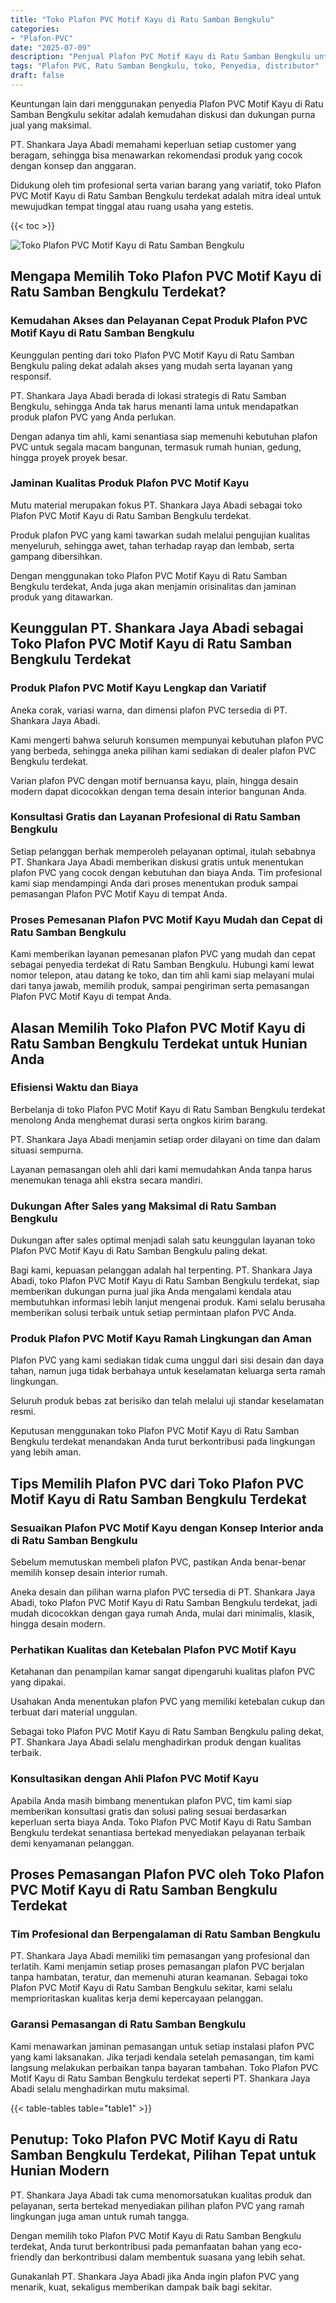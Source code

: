 ```yaml
---
title: "Toko Plafon PVC Motif Kayu di Ratu Samban Bengkulu"
categories: 
- "Plafon-PVC"
date: "2025-07-09"
description: "Penjual Plafon PVC Motif Kayu di Ratu Samban Bengkulu untuk hunian, perkantoran, dan gerai. Plafon berkualitas, variasi motif, warna menarik, dengan servis pemasangan ditangani oleh tim profesional serta kepastian resmi!|Layanan penjualan Plafon PVC Motif Kayu di Ratu Samban Bengkulu bagi kebutuhan rumah, office, maupun ritel, dengan produk unggulan dan instalasi oleh tim ahli serta kepastian resmi.|Alternatif Plafon PVC Motif Kayu di Ratu Samban Bengkulu yang terpercaya untuk tempat tinggal, perkantoran, dan ritel, dengan produk unggulan dan pemasangan dikerjakan oleh tim berpengalaman serta kepastian resmi.|Penyediaan Plafon PVC Motif Kayu di Ratu Samban Bengkulu untuk hunian, perkantoran, serta ritel, dengan material unggulan dan instalasi dikerjakan oleh teknisi berpengalaman, lengkap dengan garansi resmi.}"
tags: "Plafon PVC, Ratu Samban Bengkulu, toko, Penyedia, distributor"
draft: false
---
```


Keuntungan lain dari menggunakan penyedia Plafon PVC Motif Kayu di Ratu Samban Bengkulu sekitar adalah kemudahan diskusi dan dukungan purna jual yang maksimal.

PT. Shankara Jaya Abadi memahami keperluan setiap customer yang beragam, sehingga bisa menawarkan rekomendasi produk yang cocok dengan konsep dan anggaran.

Didukung oleh tim profesional serta varian barang yang variatif, toko Plafon PVC Motif Kayu di Ratu Samban Bengkulu terdekat adalah mitra ideal untuk mewujudkan tempat tinggal atau ruang usaha yang estetis.

{{< toc >}}

![Toko Plafon PVC Motif Kayu di Ratu Samban Bengkulu](/images/Plafon-PVC/Toko-Plafon-PVC-Motif-Kayu-di-Ratu-Samban-Bengkulu.png)


## Mengapa Memilih Toko Plafon PVC Motif Kayu di Ratu Samban Bengkulu Terdekat?

### Kemudahan Akses dan Pelayanan Cepat Produk Plafon PVC Motif Kayu di Ratu Samban Bengkulu

Keunggulan penting dari toko Plafon PVC Motif Kayu di Ratu Samban Bengkulu paling dekat adalah akses yang mudah serta layanan yang responsif.

PT. Shankara Jaya Abadi berada di lokasi strategis di Ratu Samban Bengkulu, sehingga Anda tak harus menanti lama untuk mendapatkan produk plafon PVC yang Anda perlukan.

Dengan adanya tim ahli, kami senantiasa siap memenuhi kebutuhan plafon PVC untuk segala macam bangunan, termasuk rumah hunian, gedung, hingga proyek proyek besar.

### Jaminan Kualitas Produk Plafon PVC Motif Kayu

Mutu material merupakan fokus PT. Shankara Jaya Abadi sebagai toko Plafon PVC Motif Kayu di Ratu Samban Bengkulu terdekat.

Produk plafon PVC yang kami tawarkan sudah melalui pengujian kualitas menyeluruh, sehingga awet, tahan terhadap rayap dan lembab, serta gampang dibersihkan.

Dengan menggunakan toko Plafon PVC Motif Kayu di Ratu Samban Bengkulu terdekat, Anda juga akan menjamin orisinalitas dan jaminan produk yang ditawarkan.

## Keunggulan PT. Shankara Jaya Abadi sebagai Toko Plafon PVC Motif Kayu di Ratu Samban Bengkulu Terdekat

### Produk Plafon PVC Motif Kayu Lengkap dan Variatif

Aneka corak, variasi warna, dan dimensi plafon PVC tersedia di PT. Shankara Jaya Abadi.

Kami mengerti bahwa seluruh konsumen mempunyai kebutuhan plafon PVC yang berbeda, sehingga aneka pilihan kami sediakan di dealer plafon PVC Bengkulu terdekat.

Varian plafon PVC dengan motif bernuansa kayu, plain, hingga desain modern dapat dicocokkan dengan tema desain interior bangunan Anda.

### Konsultasi Gratis dan Layanan Profesional di Ratu Samban Bengkulu

Setiap pelanggan berhak memperoleh pelayanan optimal, itulah sebabnya PT. Shankara Jaya Abadi memberikan diskusi gratis untuk menentukan plafon PVC yang cocok dengan kebutuhan dan biaya Anda. Tim profesional kami siap mendampingi Anda dari proses menentukan produk sampai pemasangan Plafon PVC Motif Kayu di tempat Anda.

### Proses Pemesanan Plafon PVC Motif Kayu Mudah dan Cepat di Ratu Samban Bengkulu

Kami memberikan layanan pemesanan plafon PVC yang mudah dan cepat sebagai penyedia terdekat di Ratu Samban Bengkulu. Hubungi kami lewat nomor telepon, atau datang ke toko, dan tim ahli kami siap melayani mulai dari tanya jawab, memilih produk, sampai pengiriman serta pemasangan Plafon PVC Motif Kayu di tempat Anda.

## Alasan Memilih Toko Plafon PVC Motif Kayu di Ratu Samban Bengkulu Terdekat untuk Hunian Anda

### Efisiensi Waktu dan Biaya

Berbelanja di toko Plafon PVC Motif Kayu di Ratu Samban Bengkulu terdekat menolong Anda menghemat durasi serta ongkos kirim barang.

PT. Shankara Jaya Abadi menjamin setiap order dilayani on time dan dalam situasi sempurna.

Layanan pemasangan oleh ahli dari kami memudahkan Anda tanpa harus menemukan tenaga ahli ekstra secara mandiri.

### Dukungan After Sales yang Maksimal di Ratu Samban Bengkulu

Dukungan after sales optimal menjadi salah satu keunggulan layanan toko Plafon PVC Motif Kayu di Ratu Samban Bengkulu paling dekat.

Bagi kami, kepuasan pelanggan adalah hal terpenting. PT. Shankara Jaya Abadi, toko Plafon PVC Motif Kayu di Ratu Samban Bengkulu terdekat, siap memberikan dukungan purna jual jika Anda mengalami kendala atau membutuhkan informasi lebih lanjut mengenai produk. Kami selalu berusaha memberikan solusi terbaik untuk setiap permintaan plafon PVC Anda.

### Produk Plafon PVC Motif Kayu Ramah Lingkungan dan Aman

Plafon PVC yang kami sediakan tidak cuma unggul dari sisi desain dan daya tahan, namun juga tidak berbahaya untuk keselamatan keluarga serta ramah lingkungan.

Seluruh produk bebas zat berisiko dan telah melalui uji standar keselamatan resmi.

Keputusan menggunakan toko Plafon PVC Motif Kayu di Ratu Samban Bengkulu terdekat menandakan Anda turut berkontribusi pada lingkungan yang lebih aman.

## Tips Memilih Plafon PVC dari Toko Plafon PVC Motif Kayu di Ratu Samban Bengkulu Terdekat

### Sesuaikan Plafon PVC Motif Kayu dengan Konsep Interior anda di Ratu Samban Bengkulu

Sebelum memutuskan membeli plafon PVC, pastikan Anda benar-benar memilih konsep desain interior rumah.

Aneka desain dan pilihan warna plafon PVC tersedia di PT. Shankara Jaya Abadi, toko Plafon PVC Motif Kayu di Ratu Samban Bengkulu terdekat, jadi mudah dicocokkan dengan gaya rumah Anda, mulai dari minimalis, klasik, hingga desain modern.

### Perhatikan Kualitas dan Ketebalan Plafon PVC Motif Kayu

Ketahanan dan penampilan kamar sangat dipengaruhi kualitas plafon PVC yang dipakai.

Usahakan Anda menentukan plafon PVC yang memiliki ketebalan cukup dan terbuat dari material unggulan.

Sebagai toko Plafon PVC Motif Kayu di Ratu Samban Bengkulu paling dekat, PT. Shankara Jaya Abadi selalu menghadirkan produk dengan kualitas terbaik.

### Konsultasikan dengan Ahli Plafon PVC Motif Kayu

Apabila Anda masih bimbang menentukan plafon PVC, tim kami siap memberikan konsultasi gratis dan solusi paling sesuai berdasarkan keperluan serta biaya Anda. Toko Plafon PVC Motif Kayu di Ratu Samban Bengkulu terdekat senantiasa bertekad menyediakan pelayanan terbaik demi kenyamanan pelanggan.

## Proses Pemasangan Plafon PVC oleh Toko Plafon PVC Motif Kayu di Ratu Samban Bengkulu Terdekat

### Tim Profesional dan Berpengalaman di Ratu Samban Bengkulu

PT. Shankara Jaya Abadi memiliki tim pemasangan yang profesional dan terlatih. Kami menjamin setiap proses pemasangan plafon PVC berjalan tanpa hambatan, teratur, dan memenuhi aturan keamanan. Sebagai toko Plafon PVC Motif Kayu di Ratu Samban Bengkulu sekitar, kami selalu memprioritaskan kualitas kerja demi kepercayaan pelanggan.

### Garansi Pemasangan di Ratu Samban Bengkulu

Kami menawarkan jaminan pemasangan untuk setiap instalasi plafon PVC yang kami laksanakan. Jika terjadi kendala setelah pemasangan, tim kami langsung melakukan perbaikan tanpa bayaran tambahan. Toko Plafon PVC Motif Kayu di Ratu Samban Bengkulu terdekat seperti PT. Shankara Jaya Abadi selalu menghadirkan mutu maksimal.

{{< table-tables table="table1" >}}

## Penutup: Toko Plafon PVC Motif Kayu di Ratu Samban Bengkulu Terdekat, Pilihan Tepat untuk Hunian Modern

PT. Shankara Jaya Abadi tak cuma menomorsatukan kualitas produk dan pelayanan, serta bertekad menyediakan pilihan plafon PVC yang ramah lingkungan juga aman untuk rumah tangga.

Dengan memilih toko Plafon PVC Motif Kayu di Ratu Samban Bengkulu terdekat, Anda turut berkontribusi pada pemanfaatan bahan yang eco-friendly dan berkontribusi dalam membentuk suasana yang lebih sehat.

Gunakanlah PT. Shankara Jaya Abadi jika Anda ingin plafon PVC yang menarik, kuat, sekaligus memberikan dampak baik bagi sekitar.
